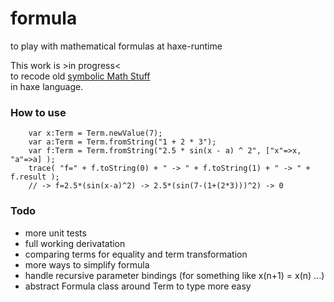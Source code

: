 # formula
to play with mathematical formulas at haxe-runtime

This work is >in progress<  
to recode old [symbolic Math Stuff](https://github.com/maitag/lyapunov-c)  
in haxe language.  

### How to use
```
	var x:Term = Term.newValue(7);
	var a:Term = Term.fromString("1 + 2 * 3");
	var f:Term = Term.fromString("2.5 * sin(x - a) ^ 2", ["x"=>x, "a"=>a] );
	trace( "f=" + f.toString(0) + " -> " + f.toString(1) + " -> " + f.result );
	// -> f=2.5*(sin(x-a)^2) -> 2.5*(sin(7-(1+(2*3)))^2) -> 0
```

### Todo

- more unit tests
- full working derivatation
- comparing terms for equality and term transformation
- more ways to simplify formula
- handle recursive parameter bindings (for something like x(n+1) = x(n) ...)
- abstract Formula class around Term to type more easy